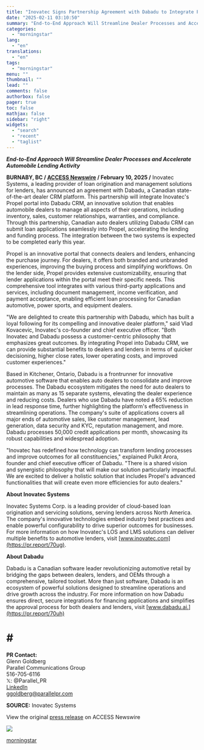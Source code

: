 ```yaml
---
title: "Inovatec Signs Partnership Agreement with Dabadu to Integrate Propel Portal into Dabadu CRM Platform"
date: "2025-02-11 03:10:50"
summary: "End-to-End Approach Will Streamline Dealer Processes and Accelerate Automobile Lending Activity BURNABY, BC / ACCESS Newswire / February 10, 2025 / Inovatec Systems, a leading provider of loan origination and management solutions for lenders, has announced an agreement with Dabadu, a Canadian state-of-the-art dealer CRM platform. This partnership will integrate..."
categories:
  - "morningstar"
lang:
  - "en"
translations:
  - "en"
tags:
  - "morningstar"
menu: ""
thumbnail: ""
lead: ""
comments: false
authorbox: false
pager: true
toc: false
mathjax: false
sidebar: "right"
widgets:
  - "search"
  - "recent"
  - "taglist"
---
```


***End-to-End Approach Will Streamline Dealer Processes and Accelerate Automobile Lending Activity***

**BURNABY, BC / [ACCESS Newswire](https://www.accessnewswire.com/) / February 10, 2025 /** Inovatec Systems, a leading provider of loan origination and management solutions for lenders, has announced an agreement with Dabadu, a Canadian state-of-the-art dealer CRM platform. This partnership will integrate Inovatec's Propel portal into Dabadu CRM, an innovative solution that enables automobile dealers to manage all aspects of their operations, including inventory, sales, customer relationships, warranties, and compliance. Through this partnership, Canadian auto dealers utilizing Dabadu CRM can submit loan applications seamlessly into Propel, accelerating the lending and funding process. The integration between the two systems is expected to be completed early this year.

Propel is an innovative portal that connects dealers and lenders, enhancing the purchase journey. For dealers, it offers both branded and unbranded experiences, improving the buying process and simplifying workflows. On the lender side, Propel provides extensive customizability, ensuring that lender applications within the portal meet their specific needs. This comprehensive tool integrates with various third-party applications and services, including document management, income verification, and payment acceptance, enabling efficient loan processing for Canadian automotive, power sports, and equipment dealers.

"We are delighted to create this partnership with Dabadu, which has built a loyal following for its compelling and innovative dealer platform," said Vlad Kovacevic, Inovatec's co-founder and chief executive officer. "Both Inovatec and Dabadu possess a customer-centric philosophy that emphasizes great outcomes. By integrating Propel into Dabadu CRM, we can provide substantial benefits to dealers and lenders in terms of quicker decisioning, higher close rates, lower operating costs, and improved customer experiences."

Based in Kitchener, Ontario, Dabadu is a frontrunner for innovative automotive software that enables auto dealers to consolidate and improve processes. The Dabadu ecosystem mitigates the need for auto dealers to maintain as many as 15 separate systems, elevating the dealer experience and reducing costs. Dealers who use Dabadu have noted a 65% reduction in lead response time, further highlighting the platform's effectiveness in streamlining operations. The company's suite of applications covers all major ends of automotive sales, like customer management, lead generation, data security and KYC, reputation management, and more. Dabadu processes 50,000 credit applications per month, showcasing its robust capabilities and widespread adoption.

"Inovatec has redefined how technology can transform lending processes and improve outcomes for all constituencies," explained Pulkit Arora, founder and chief executive officer of Dabadu. "There is a shared vision and synergistic philosophy that will make our solution particularly impactful. We are excited to deliver a holistic solution that includes Propel's advanced functionalities that will create even more efficiencies for auto dealers."

**About Inovatec Systems**

Inovatec Systems Corp. is a leading provider of cloud-based loan origination and servicing solutions, serving lenders across North America. The company's innovative technologies embed industry best practices and enable powerful configurability to drive superior outcomes for businesses. For more information on how Inovatec's LOS and LMS solutions can deliver multiple benefits to automotive lenders, visit [www.inovatec.com](https://pr.report/70ug).

**About Dabadu**

Dabadu is a Canadian software leader revolutionizing automotive retail by bridging the gaps between dealers, lenders, and OEMs through a comprehensive, tailored toolset. More than just software, Dabadu is an ecosystem of powerful solutions designed to streamline operations and drive growth across the industry. For more information on how Dabadu ensures direct, secure integrations for financing applications and simplifies the approval process for both dealers and lenders, visit [www.dabadu.ai.](https://pr.report/70uh)

# # #

**PR Contact:**  
Glenn Goldberg  
Parallel Communications Group  
516-705-6116  
𝕏: @Parallel\_PR  
[LinkedIn](https://pr.report/70u3)  
[ggoldberg@parallelpr.com](mailto:ggoldberg@parallelpr.com)

**SOURCE:** Inovatec Systems

  
  
View the original [press release](https://www.accessnewswire.com/newsroom/en/computers-technology-and-internet/inovatec-signs-partnership-agreement-with-dabadu-to-integrate-prop-982754) on ACCESS Newswire  
  

 ![](https://app.accessnewswire.com/img.ashx?id=982754)

[morningstar](https://www.morningstar.com/news/accesswire/982754msn/inovatec-signs-partnership-agreement-with-dabadu-to-integrate-propel-portal-into-dabadu-crm-platform)
